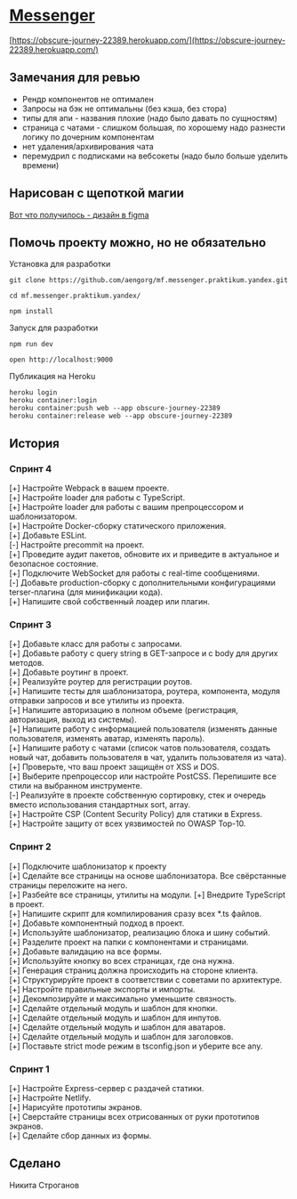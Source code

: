 # [Messenger](https://obscure-journey-22389.herokuapp.com/)

[https://obscure-journey-22389.herokuapp.com/](https://obscure-journey-22389.herokuapp.com/)

## Замечания для ревью

- Рендр компонентов не оптимален
- Запросы на бэк не оптимальны (без кэша, без стора)
- типы для апи - названия плохие (надо было давать по сущностям)
- страница с чатами - слишком большая, по хорошему надо разнести логику по дочерним компонентам
- нет удаления/архивирования чата
- перемудрил с подписками на вебсокеты (надо было больше уделить времени)

## Нарисован с щепоткой магии

[Вот что получилось - дизайн в figma](https://www.figma.com/proto/mUP7cfOp31SqrgHVCl4mOi/Untitled?node-id=7%3A321&scaling=min-zoom)

## Помочь проекту можно, но не обязательно

Установка для разработки

```
git clone https://github.com/aengorg/mf.messenger.praktikum.yandex.git

cd mf.messenger.praktikum.yandex/

npm install
```

Запуск для разработки

```
npm run dev
```

```
open http://localhost:9000
```

Публикация на Heroku

```
heroku login
heroku container:login
heroku container:push web --app obscure-journey-22389
heroku container:release web --app obscure-journey-22389
```

## История

### Спринт 4

[+] Настройте Webpack в вашем проекте.  
[+] Настройте loader для работы с TypeScript.  
[+] Настройте loader для работы с вашим препроцессором и шаблонизатором.  
[+] Настройте Docker-сборку статического приложения.  
[+] Добавьте ESLint.  
[-] Настройте precommit на проект.  
[+] Проведите аудит пакетов, обновите их и приведите в актуальное и безопасное состояние.  
[+] Подключите WebSocket для работы с real-time сообщениями.  
[-] Добавьте production-сборку с дополнительными конфигурациями terser-плагина (для минификации кода).  
[+] Напишите свой собственный лоадер или плагин.

### Спринт 3

[+] Добавьте класс для работы с запросами.  
[+] Добавьте работу с query string в GET-запросе и с body для других методов.  
[+] Добавьте роутинг в проект.  
[+] Реализуйте роутер для регистрации роутов.  
[+] Напишите тесты для шаблонизатора, роутера, компонента, модуля отправки запросов и все утилиты из проекта.  
[+] Напишите авторизацию в полном объеме (регистрация, авторизация, выход из системы).  
[+] Напишите работу с информацией пользователя (изменять данные пользователя, изменять аватар, изменять пароль).  
[+] Напишите работу с чатами (список чатов пользователя, создать новый чат, добавить пользователя в чат, удалить пользователя из чата).  
[+] Проверьте, что ваш проект защищён от XSS и DOS.  
[+] Выберите препроцессор или настройте PostCSS. Перепишите все стили на выбранном инструменте.  
[-] Реализуйте в проекте собственную сортировку, стек и очередь вместо использования стандартных sort, array.  
[+] Настройте CSP (Content Security Policy) для статики в Express.  
[+] Настройте защиту от всех уязвимостей по OWASP Top-10.

### Спринт 2

[+] Подключите шаблонизатор к проекту  
[+] Сделайте все страницы на основе шаблонизатора. Все свёрстанные страницы переложите на него.  
[+] Разбейте все страницы, утилиты на модули.
[+] Внедрите TypeScript в проект.  
[+] Напишите скрипт для компилирования сразу всех \*.ts файлов.  
[+] Добавьте компонентный подход в проект.  
[+] Используйте шаблонизатор, реализацию блока и шину событий.  
[+] Разделите проект на папки с компонентами и страницами.  
[+] Добавьте валидацию на все формы.  
[+] Используйте кнопку во всех страницах, где она нужна.  
[+] Генерация страниц должна происходить на стороне клиента.  
[+] Структурируйте проект в соответствии с советами по архитектуре.  
[+] Настройте правильные экспорты и импорты.  
[+] Декомпозируйте и максимально уменьшите связность.  
[+] Сделайте отдельный модуль и шаблон для кнопки.  
[+] Сделайте отдельный модуль и шаблон для инпутов.  
[+] Сделайте отдельный модуль и шаблон для аватаров.  
[+] Сделайте отдельный модуль и шаблон для заголовков.  
[+] Поставьте strict mode режим в tsconfig.json и уберите все any.

### Спринт 1

[+] Настройте Express-сервер с раздачей статики.  
[+] Настройте Netlify.  
[+] Нарисуйте прототипы экранов.  
[+] Сверстайте страницы всех отрисованных от руки прототипов экранов.  
[+] Сделайте сбор данных из формы.

## Сделано

Никита Строганов
